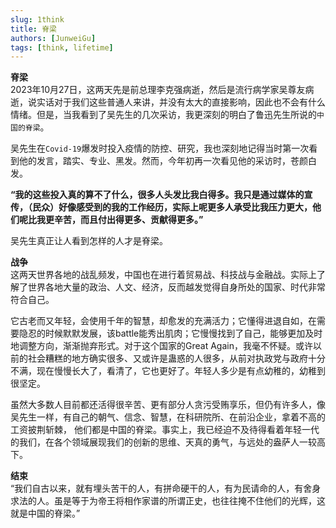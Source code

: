 ```yaml
---
slug: 1think
title: 脊梁
authors: [JunweiGu]
tags: [think, lifetime]
---
```


**脊梁**  
2023年10月27日，这两天先是前总理李克强病逝，然后是流行病学家吴尊友病逝，说实话对于我们这些普通人来讲，并没有太大的直接影响，因此也不会有什么情绪。但是，当我看到了吴先生的几次采访，我更深刻的明白了鲁迅先生所说的`中国的脊梁`。  

吴先生在`Covid-19`爆发时投入疫情的防控、研究，我也深刻地记得当时第一次看到他的发言，踏实、专业、黑发。然而，今年初再一次看见他的采访时，苍颜白发。  

**“我的这些投入真的算不了什么，很多人头发比我白得多。我只是通过媒体的宣传，（民众）好像感受到的我的工作经历，实际上呢更多人承受比我压力更大，他们呢比我更辛苦，而且付出得更多、贡献得更多。”**

吴先生真正让人看到怎样的人才是脊梁。

**战争**  
这两天世界各地的战乱频发，中国也在进行着贸易战、科技战与金融战。实际上了解了世界各地大量的政治、人文、经济，反而越发觉得自身所处的国家、时代非常符合自己。  

它古老而又年轻，会使用千年的智慧，却愈发的充满活力；它懂得进退自如，在需要隐忍的时候默默发展，该battle能秀出肌肉；它慢慢找到了自己，能够更加及时地调整方向，渐渐抛弃形式。对于这个国家的Great Again，我毫不怀疑。或许以前的社会糟糕的地方确实很多、又或许是蛊惑的人很多，从前对执政党与政府十分不满，现在慢慢长大了，看清了，它也更好了。年轻人多少是有点幼稚的，幼稚到很坚定。

虽然大多数人目前都还活得很辛苦、更有部分人贪污受贿享乐，但仍有许多人，像吴先生一样，有自己的朝气、信念、智慧，在科研院所、在前沿企业，拿着不高的工资披荆斩棘，
他们都是中国的脊梁。事实上，我已经迫不及待得看着年轻一代的我们，在各个领域展现我们的创新的思维、天真的勇气，与远处的盎萨人一较高下。
  
**结束**   
“我们自古以来，就有埋头苦干的人，有拼命硬干的人，有为民请命的人，有舍身求法的人。虽是等于为帝王将相作家谱的所谓正史，也往往掩不住他们的光辉，这就是中国的脊梁。”